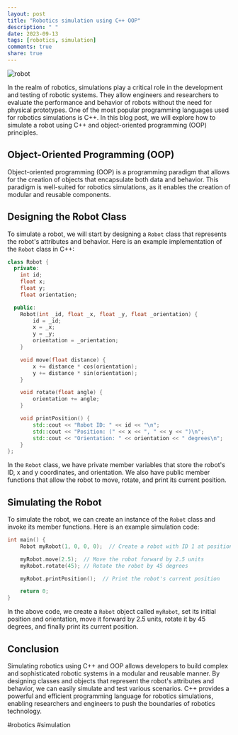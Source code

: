 ```yaml
---
layout: post
title: "Robotics simulation using C++ OOP"
description: " "
date: 2023-09-13
tags: [robotics, simulation]
comments: true
share: true
---
```


![robot](https://example.com/robot.jpg)

In the realm of robotics, simulations play a critical role in the development and testing of robotic systems. They allow engineers and researchers to evaluate the performance and behavior of robots without the need for physical prototypes. One of the most popular programming languages used for robotics simulations is C++. In this blog post, we will explore how to simulate a robot using C++ and object-oriented programming (OOP) principles.

## Object-Oriented Programming (OOP)

Object-oriented programming (OOP) is a programming paradigm that allows for the creation of objects that encapsulate both data and behavior. This paradigm is well-suited for robotics simulations, as it enables the creation of modular and reusable components.

## Designing the Robot Class

To simulate a robot, we will start by designing a `Robot` class that represents the robot's attributes and behavior. Here is an example implementation of the `Robot` class in C++:

```cpp
class Robot {
  private:
    int id;
    float x;
    float y;
    float orientation;

  public:
    Robot(int _id, float _x, float _y, float _orientation) {
        id = _id;
        x = _x;
        y = _y;
        orientation = _orientation;
    }

    void move(float distance) {
        x += distance * cos(orientation);
        y += distance * sin(orientation);
    }

    void rotate(float angle) {
        orientation += angle;
    }

    void printPosition() {
        std::cout << "Robot ID: " << id << "\n";
        std::cout << "Position: (" << x << ", " << y << ")\n";
        std::cout << "Orientation: " << orientation << " degrees\n";
    }
};
```

In the `Robot` class, we have private member variables that store the robot's ID, x and y coordinates, and orientation. We also have public member functions that allow the robot to move, rotate, and print its current position.

## Simulating the Robot

To simulate the robot, we can create an instance of the `Robot` class and invoke its member functions. Here is an example simulation code:

```cpp
int main() {
    Robot myRobot(1, 0, 0, 0);  // Create a robot with ID 1 at position (0, 0)

    myRobot.move(2.5);  // Move the robot forward by 2.5 units
    myRobot.rotate(45); // Rotate the robot by 45 degrees

    myRobot.printPosition();  // Print the robot's current position

    return 0;
}
```

In the above code, we create a `Robot` object called `myRobot`, set its initial position and orientation, move it forward by 2.5 units, rotate it by 45 degrees, and finally print its current position.

## Conclusion

Simulating robotics using C++ and OOP allows developers to build complex and sophisticated robotic systems in a modular and reusable manner. By designing classes and objects that represent the robot's attributes and behavior, we can easily simulate and test various scenarios. C++ provides a powerful and efficient programming language for robotics simulations, enabling researchers and engineers to push the boundaries of robotics technology.

#robotics #simulation